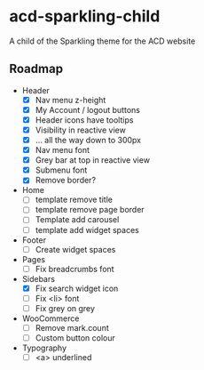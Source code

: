 # acd-sparkling-child
A child of the Sparkling theme for the ACD website

## Roadmap

- Header
  - [x] Nav menu z-height
  - [x] My Account / logout buttons
  - [x] Header icons have tooltips
  - [x] Visibility in reactive view
  - [x] ... all the way down to 300px
  - [x] Nav menu font
  - [x] Grey bar at top in reactive view
  - [x] Submenu font
  - [x] Remove border?
- Home
  - [ ] template remove title
  - [ ] template remove page border
  - [ ] Template add carousel
  - [ ] template add widget spaces
- Footer
  - [ ] Create widget spaces
- Pages
  - [ ] Fix breadcrumbs font
- Sidebars
  - [x] Fix search widget icon
  - [ ] Fix &lt;li&gt; font
  - [ ] Fix grey on grey
- WooCommerce
  - [ ] Remove mark.count
  - [ ] Custom button colour
- Typography
  - [ ] &lt;a&gt; underlined
